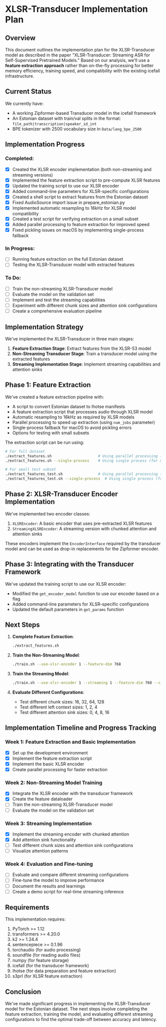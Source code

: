 # XLSR-Transducer Implementation Plan

## Overview

This document outlines the implementation plan for the XLSR-Transducer model as described in the paper "XLSR-Transducer: Streaming ASR for Self-Supervised Pretrained Models." Based on our analysis, we'll use a **feature extraction approach** rather than on-the-fly processing for better memory efficiency, training speed, and compatibility with the existing icefall infrastructure.

## Current Status

We currently have:
- A working Zipformer-based Transducer model in the icefall framework
- An Estonian dataset with train/val splits in the format: `file_path|transcription|speaker_id_int`
- BPE tokenizer with 2500 vocabulary size in `Data/lang_bpe_2500`

## Implementation Progress

### Completed:
- [x] Created the XLSR encoder implementation (both non-streaming and streaming versions)
- [x] Implemented the feature extraction script to pre-compute XLSR features
- [x] Updated the training script to use our XLSR encoder
- [x] Added command-line parameters for XLSR-specific configurations
- [x] Created a shell script to extract features from the Estonian dataset
- [x] Fixed AudioSource import issue in prepare_estonian.py
- [x] Implemented automatic resampling to 16kHz for XLSR model compatibility
- [x] Created a test script for verifying extraction on a small subset
- [x] Added parallel processing to feature extraction for improved speed
- [x] Fixed pickling issues on macOS by implementing single-process fallback

### In Progress:
- [ ] Running feature extraction on the full Estonian dataset
- [ ] Testing the XLSR-Transducer model with extracted features

### To Do:
- [ ] Train the non-streaming XLSR-Transducer model
- [ ] Evaluate the model on the validation set
- [ ] Implement and test the streaming capabilities
- [ ] Experiment with different chunk sizes and attention sink configurations
- [ ] Create a comprehensive evaluation pipeline

## Implementation Strategy

We've implemented the XLSR-Transducer in three main stages:

1. **Feature Extraction Stage**: Extract features from the XLSR-53 model
2. **Non-Streaming Transducer Stage**: Train a transducer model using the extracted features
3. **Streaming Implementation Stage**: Implement streaming capabilities and attention sinks

## Phase 1: Feature Extraction

We've created a feature extraction pipeline with:
- A script to convert Estonian dataset to lhotse manifests
- A feature extraction script that processes audio through XLSR model
- Automatic resampling to 16kHz as required by XLSR models
- Parallel processing to speed up extraction (using `num_jobs` parameter)
- Single-process fallback for macOS to avoid pickling errors
- Options for testing with small subsets

The extraction script can be run using:
```bash
# For full dataset
./extract_features.sh                     # Using parallel processing (3 jobs)
./extract_features.sh --single-process    # Using single process (for macOS)

# For small test subset
./extract_features_test.sh                # Using parallel processing (2 jobs)
./extract_features_test.sh --single-process  # Using single process (for macOS)
```

## Phase 2: XLSR-Transducer Encoder Implementation

We've implemented two encoder classes:
1. `XLSREncoder`: A basic encoder that uses pre-extracted XLSR features
2. `StreamingXLSREncoder`: A streaming version with chunked attention and attention sinks

These encoders implement the `EncoderInterface` required by the transducer model and can be used as drop-in replacements for the Zipformer encoder.

## Phase 3: Integrating with the Transducer Framework

We've updated the training script to use our XLSR encoder:
- Modified the `get_encoder_model` function to use our encoder based on a flag
- Added command-line parameters for XLSR-specific configurations
- Updated the default parameters in `get_params` function

## Next Steps

1. **Complete Feature Extraction**:
   ```bash
   ./extract_features.sh
   ```

2. **Train the Non-Streaming Model**:
   ```bash
   ./train.sh --use-xlsr-encoder 1 --feature-dim 768
   ```

3. **Train the Streaming Model**:
   ```bash
   ./train.sh --use-xlsr-encoder 1 --streaming 1 --feature-dim 768 --chunk-size 32 --left-context-chunks 1
   ```

4. **Evaluate Different Configurations**:
   - Test different chunk sizes: 16, 32, 64, 128
   - Test different left context sizes: 1, 2, 4
   - Test different attention sink sizes: 0, 4, 8, 16

## Implementation Timeline and Progress Tracking

### Week 1: Feature Extraction and Basic Implementation
- [x] Set up the development environment
- [x] Implement the feature extraction script
- [x] Implement the basic XLSR encoder
- [x] Create parallel processing for faster extraction

### Week 2: Non-Streaming Model Training
- [x] Integrate the XLSR encoder with the transducer framework
- [x] Create the feature dataloader
- [ ] Train the non-streaming XLSR-Transducer model
- [ ] Evaluate the model on the validation set

### Week 3: Streaming Implementation
- [x] Implement the streaming encoder with chunked attention
- [x] Add attention sink functionality
- [ ] Test different chunk sizes and attention sink configurations
- [ ] Visualize attention patterns

### Week 4: Evaluation and Fine-tuning
- [ ] Evaluate and compare different streaming configurations
- [ ] Fine-tune the model to improve performance
- [ ] Document the results and learnings
- [ ] Create a demo script for real-time streaming inference

## Requirements

This implementation requires:
1. PyTorch >= 1.12
2. transformers >= 4.20.0
3. k2 >= 1.24.4
4. sentencepiece >= 0.1.96
5. torchaudio (for audio processing)
6. soundfile (for reading audio files)
7. numpy (for feature storage)
8. icefall (for the transducer framework)
9. lhotse (for data preparation and feature extraction)
10. s3prl (for XLSR feature extraction)

## Conclusion

We've made significant progress in implementing the XLSR-Transducer model for the Estonian dataset. The next steps involve completing the feature extraction, training the model, and evaluating different streaming configurations to find the optimal trade-off between accuracy and latency. 